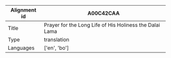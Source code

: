 |Alignment id | A00C42CAA
| --- | --- 
|Title | Prayer for the Long Life of His Holiness the Dalai Lama 
|Type | translation
|Languages | ['en', 'bo']